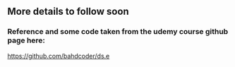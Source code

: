## More details to follow soon

### Reference and some code taken from the udemy course github page here:

https://github.com/bahdcoder/ds.e
